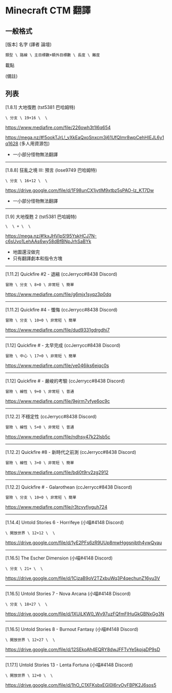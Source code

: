 # Minecraft CTM 翻譯
## 一般格式
[版本] 名字 (譯者 論壇)

    類型 \ 路線 \ 主目標數+額外目標數 \ 長度 \ 難度

載點

(備註)
## 列表
[1.8.1] 大地復甦 (tst5381 巴哈姆特)

    \ 分支 \ 19+16 \  \

https://www.mediafire.com/file/226owh3t1l6q654

https://mega.nz/#!5ookTJrL!_vXkEaQxoSnxcm3j61UfQImr8wpCehHIEJL6y1q1628 (多人用資源包)

- 一小部分怪物無法翻譯
***
[1.8.8] 狂亂之境 III: 預言 (lose9749 巴哈姆特)

    \ 分支 \ 16+12 \  \

https://drive.google.com/file/d/1F98unCX1jvtlM9xtbz5sPAO-lz_KT7Dw

- 一小部分怪物無法翻譯
***
[1.9] 大地復甦 2 (tst5381 巴哈姆特)

    \  \ + \  \

https://mega.nz/#!kxJHVIpS!95YskHCJ7N-c6sUvo1LehAAs6wy58dBfBNpJrhSaBYk

- 地圖還沒做完
- 只有翻譯劇本和指令方塊
***
[1.11.2] Quickfire #2 - 退縮 (ccJerrycc#8438 Discord)

    冒險 \ 分支 \ 8+0 \ 非常短 \ 簡單

https://www.mediafire.com/file/g6mjx1syqz3p0dq
***
[1.11.2] Quickfire #4 - 懺悔 (ccJerrycc#8438 Discord)

    冒險 \ 分支 \ 10+0 \ 非常短 \ 簡單

https://www.mediafire.com/file/dud9331gdrgdhi7
***
[1.12] Quickfire # - 太早完成 (ccJerrycc#8438 Discord)

    冒險 \ 中心 \ 17+0 \ 非常短 \ 簡單

https://www.mediafire.com/file/ye046iks6ejqc0s
***
[1.12] Quickfire # - 嚴峻的考驗 (ccJerrycc#8438 Discord)

    冒險 \ 線性 \ 9+0 \ 非常短 \ 普通

https://www.mediafire.com/file/9ejrm7vfye6oc9c
***
[1.12.2] 不穩定性 (ccJerrycc#8438 Discord)

    冒險 \ 線性 \ 5+0 \ 非常短 \ 普通

https://www.mediafire.com/file/ndhsy47k22lsb5c
***
[1.12.2] Quickfire #8 - 新時代之前測 (ccJerrycc#8438 Discord)

    冒險 \ 線性 \ 3+0 \ 非常短 \ 簡單

https://www.mediafire.com/file/bdi0t9rv2zg2912
***
[1.12.2] Quickfire # - Galarothean (ccJerrycc#8438 Discord)

    冒險 \ 分支 \ 10+0 \ 非常短 \ 簡單

https://www.mediafire.com/file/r3tcyyfjyguh724
***
[1.14.4] Untold Stories 6 - Horrifeye (小喵#4148 Discord)

    \ 開放世界 \ 12+12 \  \

https://drive.google.com/file/d/1yE2PFs6zR9UUp8mwHggsnjbth4ywQyau
***
[1.16.5] The Escher Dimension (小喵#4148 Discord)

    \ 分支 \ 21+ \  \

https://drive.google.com/file/d/1CjzaB9oV2TZxbuWq3P4qechunZ16yu3V
***
[1.16.5] Untold Stories 7 - Nova Arcana (小喵#4148 Discord)

    \ 分支 \ 18+27 \  \

https://drive.google.com/file/d/1XUiLKW0_Wv97uzFQfmFlHuGkGBNxGg3N
***
[1.16.5] Untold Stories 8 - Burnout Fantasy (小喵#4148 Discord)

    \ 開放世界 \ 12+27 \  \

https://drive.google.com/file/d/12SEkoAh4EQRY8dwJFFTvYe5kpjaDP9sD
***
[1.17.1] Untold Stories 13 - Lenta Fortuna (小喵#4148 Discord)

    \ 開放世界 \ 12+0 \  \

https://drive.google.com/file/d/1hO_C1XFKsbxEGI0I6rvOyFBPK2J6sos5

